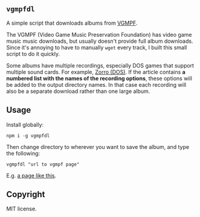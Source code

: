 ## `vgmpfdl`

A simple script that downloads albums from [VGMPF](http://www.vgmpf.com/Wiki/index.php?title=Main_Page).

The VGMPF (Video Game Music Preservation Foundation) has video game music music downloads, but usually doesn't provide full album downloads. Since it's annoying to have to manually `wget` every track, I built this small script to do it quickly.

Some albums have multiple recordings, especially DOS games that support multiple sound cards. For example, [Zorro (DOS)](http://www.vgmpf.com/Wiki/index.php?title=Zorro_(DOS)). If the article contains **a numbered list with the names of the recording options**, these options will be added to the output directory names. In that case each recording will also be a separate download rather than one large album.

## Usage

Install globally:

```
npm i -g vgmpfdl
```

Then change directory to wherever you want to save the album, and type the following:

```
vgmpfdl "url to vgmpf page"
```

E.g. [a page like this](http://www.vgmpf.com/Wiki/index.php?title=Pickle_Wars_(DOS)).

## Copyright

MIT license.
